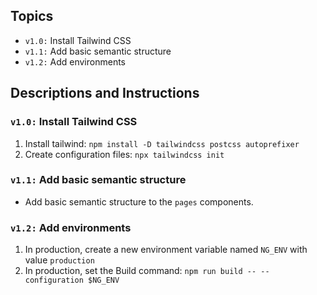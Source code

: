 ## Topics

- `v1.0:` Install Tailwind CSS
- `v1.1:` Add basic semantic structure
- `v1.2:` Add environments

## Descriptions and Instructions

### `v1.0:` Install Tailwind CSS

1. Install tailwind: `npm install -D tailwindcss postcss autoprefixer`
2. Create configuration files: `npx tailwindcss init`

### `v1.1:` Add basic semantic structure

- Add basic semantic structure to the `pages` components.

### `v1.2:` Add environments

1. In production, create a new environment variable named `NG_ENV` with value `production`
2. In production, set the Build command: `npm run build -- --configuration $NG_ENV`
